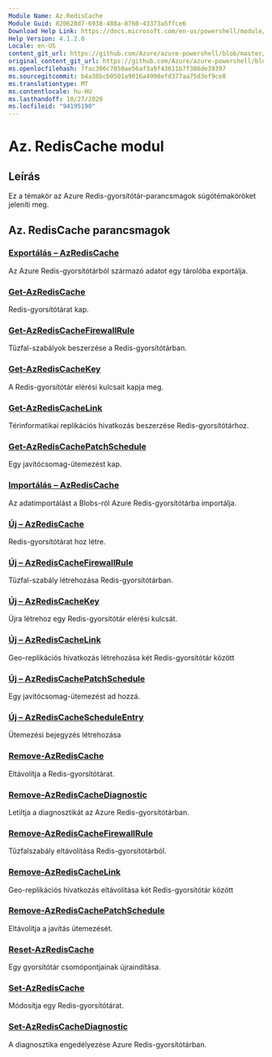 ```yaml
---
Module Name: Az.RedisCache
Module Guid: 820628d7-6938-488a-8760-43373a5ffce6
Download Help Link: https://docs.microsoft.com/en-us/powershell/module/az.rediscache
Help Version: 4.1.2.0
Locale: en-US
content_git_url: https://github.com/Azure/azure-powershell/blob/master/src/RedisCache/RedisCache/help/Az.RedisCache.md
original_content_git_url: https://github.com/Azure/azure-powershell/blob/master/src/RedisCache/RedisCache/help/Az.RedisCache.md
ms.openlocfilehash: 7fac306c7050ae56af3a9f43611b7f386de39397
ms.sourcegitcommit: b4a38bcb0501a9016a4998efd377aa75d3ef9ce8
ms.translationtype: MT
ms.contentlocale: hu-HU
ms.lasthandoff: 10/27/2020
ms.locfileid: "94195190"
---
```

# Az. RedisCache modul
## Leírás
Ez a témakör az Azure Redis-gyorsítótár-parancsmagok súgótémaköröket jeleníti meg.

## Az. RedisCache parancsmagok
### [Exportálás – AzRedisCache](Export-AzRedisCache.md)
Az Azure Redis-gyorsítótárból származó adatot egy tárolóba exportálja.

### [Get-AzRedisCache](Get-AzRedisCache.md)
Redis-gyorsítótárat kap.

### [Get-AzRedisCacheFirewallRule](Get-AzRedisCacheFirewallRule.md)
Tűzfal-szabályok beszerzése a Redis-gyorsítótárban.

### [Get-AzRedisCacheKey](Get-AzRedisCacheKey.md)
A Redis-gyorsítótár elérési kulcsait kapja meg.

### [Get-AzRedisCacheLink](Get-AzRedisCacheLink.md)
Térinformatikai replikációs hivatkozás beszerzése Redis-gyorsítótárhoz.

### [Get-AzRedisCachePatchSchedule](Get-AzRedisCachePatchSchedule.md)
Egy javítócsomag-ütemezést kap.

### [Importálás – AzRedisCache](Import-AzRedisCache.md)
Az adatimportálást a Blobs-ról Azure Redis-gyorsítótárba importálja.

### [Új – AzRedisCache](New-AzRedisCache.md)
Redis-gyorsítótárat hoz létre.

### [Új – AzRedisCacheFirewallRule](New-AzRedisCacheFirewallRule.md)
Tűzfal-szabály létrehozása Redis-gyorsítótárban.

### [Új – AzRedisCacheKey](New-AzRedisCacheKey.md)
Újra létrehoz egy Redis-gyorsítótár elérési kulcsát.

### [Új – AzRedisCacheLink](New-AzRedisCacheLink.md)
Geo-replikációs hivatkozás létrehozása két Redis-gyorsítótár között

### [Új – AzRedisCachePatchSchedule](New-AzRedisCachePatchSchedule.md)
Egy javítócsomag-ütemezést ad hozzá.

### [Új – AzRedisCacheScheduleEntry](New-AzRedisCacheScheduleEntry.md)
Ütemezési bejegyzés létrehozása

### [Remove-AzRedisCache](Remove-AzRedisCache.md)
Eltávolítja a Redis-gyorsítótárat.

### [Remove-AzRedisCacheDiagnostic](Remove-AzRedisCacheDiagnostic.md)
Letiltja a diagnosztikát az Azure Redis-gyorsítótárban.

### [Remove-AzRedisCacheFirewallRule](Remove-AzRedisCacheFirewallRule.md)
Tűzfalszabály eltávolítása Redis-gyorsítótárból.

### [Remove-AzRedisCacheLink](Remove-AzRedisCacheLink.md)
Geo-replikációs hivatkozás eltávolítása két Redis-gyorsítótár között

### [Remove-AzRedisCachePatchSchedule](Remove-AzRedisCachePatchSchedule.md)
Eltávolítja a javítás ütemezését.

### [Reset-AzRedisCache](Reset-AzRedisCache.md)
Egy gyorsítótár csomópontjainak újraindítása.

### [Set-AzRedisCache](Set-AzRedisCache.md)
Módosítja egy Redis-gyorsítótárat.

### [Set-AzRedisCacheDiagnostic](Set-AzRedisCacheDiagnostic.md)
A diagnosztika engedélyezése Azure Redis-gyorsítótárban.


